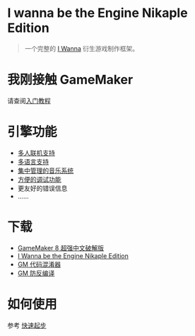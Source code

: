 # I wanna be the Engine Nikaple Edition

> 一个完整的 [I Wanna](https://kayin.moe/iwbtg/downloads.php) 衍生游戏制作框架。

# 我刚接触 GameMaker

请查阅[入门教程](https://www.heabot.cn/forum.php?mod=viewthread&tid=76)

# 引擎功能

- [多人联机支持](network.md)
- [多语言支持](i18n.md)
- [集中管理的音乐系统](music.md)
- [方便的调试功能](debug.md)
- 更友好的错误信息
- ......

# 下载

- [GameMaker 8 超强中文破解版](http://p9wc9w6dq.bkt.clouddn.com/Super_Gamemaker8_1.4.2_Install.exe)
- [I Wanna be the Engine Nikaple Edition](http://p9wc9w6dq.bkt.clouddn.com/iwbte-nikaple-edition-1.10.2.zip)
- [GM 代码混淆器](http://p9wc9w6dq.bkt.clouddn.com/GM%20Obfuscator%20030.jar)
- [GM 防反编译](http://p9wc9w6dq.bkt.clouddn.com/anti-decompiler.zip)

# 如何使用

参考 [快速起步](quickstart.md)
